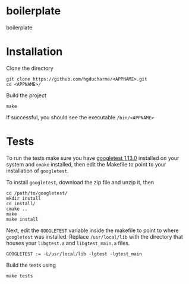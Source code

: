 # boilerplate

boilerplate

# Installation

Clone the directory

```
git clone https://github.com/hgducharme/<APPNAME>.git
cd <APPNAME>/
```

Build the project

```
make
```

If successful, you should see the executable `/bin/<APPNAME>`

# Tests

To run the tests make sure you have [googletest 1.13.0](https://github.com/google/googletest/releases/tag/v1.13.0) installed on your system and `cmake` installed, then edit the Makefile to point to your installation of `googletest`.

To install `googletest`, download the zip file and unzip it, then

```
cd /path/to/googletest/
mkdir install
cd install/
cmake ..
make
make install
```

Next, edit the `GOOGLETEST` variable inside the makefile to point to where `googletest` was installed. Replace `/usr/local/lib` with the directory that houses your `libgtest.a` and `libgtest_main.a` files.

```
GOOGLETEST := -L/usr/local/lib -lgtest -lgtest_main
```

Build the tests using

```
make tests
```
